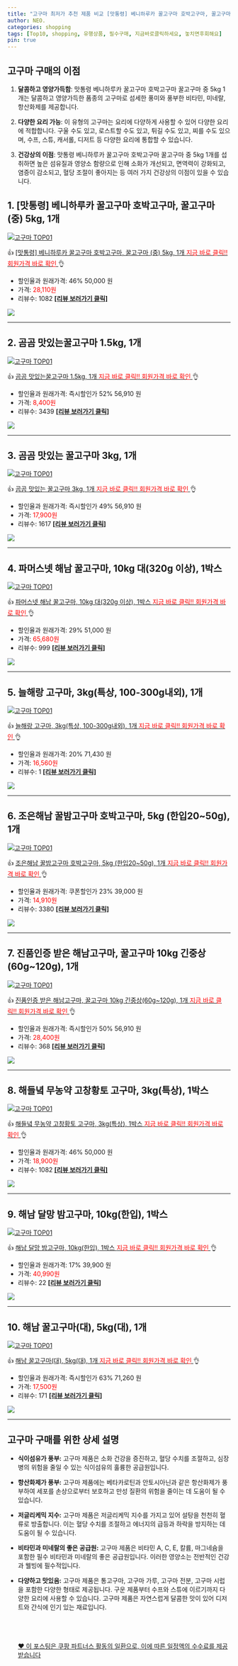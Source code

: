```yaml
---
title: "고구마 최저가 추천 제품 비교 [맛통령] 베니하루카 꿀고구마 호박고구마, 꿀고구마 (중) 5kg, 1개 가격 비교 최저가장점"
author: NEO.
categories: shopping
tags: [Top10, shopping, 유행상품, 필수구매, 지금바로클릭하세요, 놓치면후회해요]
pin: true
---
```

## 고구마 구매의 이점
1. **달콤하고 영양가득함**: 맛통령 베니하루카 꿀고구마 호박고구마 꿀고구마 중 5kg 1개는 달콤하고 영양가득한 품종의 고구마로 섬세한 풍미와 풍부한 비타민, 미네랄, 항산화제를 제공합니다.

2. **다양한 요리 가능**: 이 유형의 고구마는 요리에 다양하게 사용할 수 있어 다양한 요리에 적합합니다. 구울 수도 있고, 로스트할 수도 있고, 튀길 수도 있고, 찌를 수도 있으며, 수프, 스튜, 캐서롤, 디저트 등 다양한 요리에 통합할 수 있습니다.

3. **건강상의 이점**: 맛통령 베니하루카 꿀고구마 호박고구마 꿀고구마 중 5kg 1개를 섭취하면 높은 섬유질과 영양소 함량으로 인해 소화가 개선되고, 면역력이 강화되고, 염증이 감소되고, 혈당 조절이 좋아지는 등 여러 가지 건강상의 이점이 있을 수 있습니다.

   

## 1. [맛통령] 베니하루카 꿀고구마 호박고구마, 꿀고구마 (중) 5kg, 1개

[![고구마 TOP01](https://thumbnail8.coupangcdn.com/thumbnails/remote/490x490ex/image/vendor_inventory/487a/a6d51725cdd323fe66ea02cfdf944deff9aa7fe047135433eb6476ee8280.jpg)](https://link.coupang.com/re/AFFSDP?lptag=AF3617701&subid=GithubCoopas&pageKey=7530553486&traceid=V0-153&itemId=19841454532&vendorItemId=86874419591)


👍 [[맛통령] 베니하루카 꿀고구마 호박고구마, 꿀고구마 (중) 5kg, 1개 <font color=red> 지금 바로 클릭!! 회원가격 바로 확인 </font> ](https://link.coupang.com/re/AFFSDP?lptag=AF3617701&subid=GithubCoopas&pageKey=7530553486&traceid=V0-153&itemId=19841454532&vendorItemId=86874419591) 👌 


- 할인율과 원래가격: 46%  50,000   원
- 가격: <span style='color:red'>28,110원</span>
- 리뷰수: 1082  [**[리뷰 보러가기 클릭]**](https://link.coupang.com/re/AFFSDP?lptag=AF3617701&subid=GithubCoopas&pageKey=7530553486&traceid=V0-153&itemId=19841454532&vendorItemId=86874419591)

[![](/discount_price.png)](https://link.coupang.com/re/AFFSDP?lptag=AF3617701&subid=GithubCoopas&pageKey=7530553486&traceid=V0-153&itemId=19841454532&vendorItemId=86874419591)

---


   

## 2. 곰곰 맛있는꿀고구마 1.5kg, 1개

[![고구마 TOP01](https://thumbnail10.coupangcdn.com/thumbnails/remote/490x490ex/image/retail/images/699379267485090-81f87b36-5c56-4e35-99ac-6e0257442de1.jpg)](https://link.coupang.com/re/AFFSDP?lptag=AF3617701&subid=GithubCoopas&pageKey=6006314977&traceid=V0-153&itemId=1036057927&vendorItemId=5489327048)


👍 [곰곰 맛있는꿀고구마 1.5kg, 1개 <font color=red> 지금 바로 클릭!! 회원가격 바로 확인 </font> ](https://link.coupang.com/re/AFFSDP?lptag=AF3617701&subid=GithubCoopas&pageKey=6006314977&traceid=V0-153&itemId=1036057927&vendorItemId=5489327048) 👌 


- 할인율과 원래가격: 즉시할인가 52%  56,910   원
- 가격: <span style='color:red'>8,400원</span>
- 리뷰수: 3439  [**[리뷰 보러가기 클릭]**](https://link.coupang.com/re/AFFSDP?lptag=AF3617701&subid=GithubCoopas&pageKey=6006314977&traceid=V0-153&itemId=1036057927&vendorItemId=5489327048)

[![](/discount_price.png)](https://link.coupang.com/re/AFFSDP?lptag=AF3617701&subid=GithubCoopas&pageKey=6006314977&traceid=V0-153&itemId=1036057927&vendorItemId=5489327048)

---


   

## 3. 곰곰 맛있는 꿀고구마 3kg, 1개

[![고구마 TOP01](https://thumbnail9.coupangcdn.com/thumbnails/remote/490x490ex/image/retail/images/6610696544826726-5eb1d923-5a78-4afe-ae54-8883a770ff81.png)](https://link.coupang.com/re/AFFSDP?lptag=AF3617701&subid=GithubCoopas&pageKey=6006314977&traceid=V0-153&itemId=3382150111&vendorItemId=71368802282)


👍 [곰곰 맛있는 꿀고구마 3kg, 1개 <font color=red> 지금 바로 클릭!! 회원가격 바로 확인 </font> ](https://link.coupang.com/re/AFFSDP?lptag=AF3617701&subid=GithubCoopas&pageKey=6006314977&traceid=V0-153&itemId=3382150111&vendorItemId=71368802282) 👌 


- 할인율과 원래가격: 즉시할인가 49%  56,910   원
- 가격: <span style='color:red'>17,900원</span>
- 리뷰수: 1617  [**[리뷰 보러가기 클릭]**](https://link.coupang.com/re/AFFSDP?lptag=AF3617701&subid=GithubCoopas&pageKey=6006314977&traceid=V0-153&itemId=3382150111&vendorItemId=71368802282)

[![](/discount_price.png)](https://link.coupang.com/re/AFFSDP?lptag=AF3617701&subid=GithubCoopas&pageKey=6006314977&traceid=V0-153&itemId=3382150111&vendorItemId=71368802282)

---


   

## 4. 파머스넷 해남 꿀고구마, 10kg 대(320g 이상), 1박스

[![고구마 TOP01](https://thumbnail8.coupangcdn.com/thumbnails/remote/490x490ex/image/vendor_inventory/5e32/2fae28076f419a5d4b8b3ae288872cf3bdb3a39a174008a405a055b8b702.png)](https://link.coupang.com/re/AFFSDP?lptag=AF3617701&subid=GithubCoopas&pageKey=7565227070&traceid=V0-153&itemId=19940097821&vendorItemId=83077559661)


👍 [파머스넷 해남 꿀고구마, 10kg 대(320g 이상), 1박스 <font color=red> 지금 바로 클릭!! 회원가격 바로 확인 </font> ](https://link.coupang.com/re/AFFSDP?lptag=AF3617701&subid=GithubCoopas&pageKey=7565227070&traceid=V0-153&itemId=19940097821&vendorItemId=83077559661) 👌 


- 할인율과 원래가격: 29%  51,000   원
- 가격: <span style='color:red'>65,680원</span>
- 리뷰수: 999  [**[리뷰 보러가기 클릭]**](https://link.coupang.com/re/AFFSDP?lptag=AF3617701&subid=GithubCoopas&pageKey=7565227070&traceid=V0-153&itemId=19940097821&vendorItemId=83077559661)

[![](/discount_price.png)](https://link.coupang.com/re/AFFSDP?lptag=AF3617701&subid=GithubCoopas&pageKey=7565227070&traceid=V0-153&itemId=19940097821&vendorItemId=83077559661)

---


   

## 5. 늘해랑 고구마, 3kg(특상, 100-300g내외), 1개

[![고구마 TOP01](https://thumbnail10.coupangcdn.com/thumbnails/remote/490x490ex/image/vendor_inventory/2b96/fe7e61631cc663223543f2578b71872e6c8318bca2d685cd286bc7040aea.jpg)](https://link.coupang.com/re/AFFSDP?lptag=AF3617701&subid=GithubCoopas&pageKey=7761632077&traceid=V0-153&itemId=20932071725&vendorItemId=71262037422)


👍 [늘해랑 고구마, 3kg(특상, 100-300g내외), 1개 <font color=red> 지금 바로 클릭!! 회원가격 바로 확인 </font> ](https://link.coupang.com/re/AFFSDP?lptag=AF3617701&subid=GithubCoopas&pageKey=7761632077&traceid=V0-153&itemId=20932071725&vendorItemId=71262037422) 👌 


- 할인율과 원래가격: 20%  71,430   원
- 가격: <span style='color:red'>16,560원</span>
- 리뷰수: 1  [**[리뷰 보러가기 클릭]**](https://link.coupang.com/re/AFFSDP?lptag=AF3617701&subid=GithubCoopas&pageKey=7761632077&traceid=V0-153&itemId=20932071725&vendorItemId=71262037422)

[![](/discount_price.png)](https://link.coupang.com/re/AFFSDP?lptag=AF3617701&subid=GithubCoopas&pageKey=7761632077&traceid=V0-153&itemId=20932071725&vendorItemId=71262037422)

---


   

## 6. 조은해남 꿀밤고구마 호박고구마, 5kg (한입20~50g), 1개

[![고구마 TOP01](https://thumbnail7.coupangcdn.com/thumbnails/remote/490x490ex/image/vendor_inventory/8555/dcc9d557849cc275161518617aedf7fdd96192e7d9669f9e56231506f856.jpg)](https://link.coupang.com/re/AFFSDP?lptag=AF3617701&subid=GithubCoopas&pageKey=1929079788&traceid=V0-153&itemId=20343654015&vendorItemId=4024383119)


👍 [조은해남 꿀밤고구마 호박고구마, 5kg (한입20~50g), 1개 <font color=red> 지금 바로 클릭!! 회원가격 바로 확인 </font> ](https://link.coupang.com/re/AFFSDP?lptag=AF3617701&subid=GithubCoopas&pageKey=1929079788&traceid=V0-153&itemId=20343654015&vendorItemId=4024383119) 👌 


- 할인율과 원래가격: 쿠폰할인가 23%  39,000   원
- 가격: <span style='color:red'>14,910원</span>
- 리뷰수: 3380  [**[리뷰 보러가기 클릭]**](https://link.coupang.com/re/AFFSDP?lptag=AF3617701&subid=GithubCoopas&pageKey=1929079788&traceid=V0-153&itemId=20343654015&vendorItemId=4024383119)

[![](/discount_price.png)](https://link.coupang.com/re/AFFSDP?lptag=AF3617701&subid=GithubCoopas&pageKey=1929079788&traceid=V0-153&itemId=20343654015&vendorItemId=4024383119)

---


   

## 7. 진품인증 받은 해남고구마, 꿀고구마 10kg 긴중상(60g~120g), 1개

[![고구마 TOP01](https://thumbnail10.coupangcdn.com/thumbnails/remote/490x490ex/image/vendor_inventory/8e95/8ecb03c1dd906c9f317f2c493487f565e3c24376428cba81ad9d907279e3.jpg)](https://link.coupang.com/re/AFFSDP?lptag=AF3617701&subid=GithubCoopas&pageKey=7534283050&traceid=V0-153&itemId=19790543752&vendorItemId=3776157442)


👍 [진품인증 받은 해남고구마, 꿀고구마 10kg 긴중상(60g~120g), 1개 <font color=red> 지금 바로 클릭!! 회원가격 바로 확인 </font> ](https://link.coupang.com/re/AFFSDP?lptag=AF3617701&subid=GithubCoopas&pageKey=7534283050&traceid=V0-153&itemId=19790543752&vendorItemId=3776157442) 👌 


- 할인율과 원래가격: 즉시할인가 50%  56,910   원
- 가격: <span style='color:red'>28,400원</span>
- 리뷰수: 368  [**[리뷰 보러가기 클릭]**](https://link.coupang.com/re/AFFSDP?lptag=AF3617701&subid=GithubCoopas&pageKey=7534283050&traceid=V0-153&itemId=19790543752&vendorItemId=3776157442)

[![](/discount_price.png)](https://link.coupang.com/re/AFFSDP?lptag=AF3617701&subid=GithubCoopas&pageKey=7534283050&traceid=V0-153&itemId=19790543752&vendorItemId=3776157442)

---


   

## 8. 해들녘 무농약 고창황토 고구마, 3kg(특상), 1박스

[![고구마 TOP01](https://thumbnail8.coupangcdn.com/thumbnails/remote/490x490ex/image/retail/images/2022/01/06/14/5/f6a4f960-3503-46fa-a673-c325970f9475.jpg)](https://link.coupang.com/re/AFFSDP?lptag=AF3617701&subid=GithubCoopas&pageKey=6279192046&traceid=V0-153&itemId=12851650336&vendorItemId=80117100835)


👍 [해들녘 무농약 고창황토 고구마, 3kg(특상), 1박스 <font color=red> 지금 바로 클릭!! 회원가격 바로 확인 </font> ](https://link.coupang.com/re/AFFSDP?lptag=AF3617701&subid=GithubCoopas&pageKey=6279192046&traceid=V0-153&itemId=12851650336&vendorItemId=80117100835) 👌 


- 할인율과 원래가격: 46%  50,000   원
- 가격: <span style='color:red'>18,900원</span>
- 리뷰수: 1082  [**[리뷰 보러가기 클릭]**](https://link.coupang.com/re/AFFSDP?lptag=AF3617701&subid=GithubCoopas&pageKey=6279192046&traceid=V0-153&itemId=12851650336&vendorItemId=80117100835)

[![](/discount_price.png)](https://link.coupang.com/re/AFFSDP?lptag=AF3617701&subid=GithubCoopas&pageKey=6279192046&traceid=V0-153&itemId=12851650336&vendorItemId=80117100835)

---


   

## 9. 해남 달망 밤고구마, 10kg(한입), 1박스

[![고구마 TOP01](https://thumbnail8.coupangcdn.com/thumbnails/remote/490x490ex/image/vendor_inventory/b235/d44d300d7e1481e077aebd92bfd45a5c0d9d866a812b07851dbe70a48887.jpg)](https://link.coupang.com/re/AFFSDP?lptag=AF3617701&subid=GithubCoopas&pageKey=7490239456&traceid=V0-153&itemId=19584863086&vendorItemId=85226038667)


👍 [해남 달망 밤고구마, 10kg(한입), 1박스 <font color=red> 지금 바로 클릭!! 회원가격 바로 확인 </font> ](https://link.coupang.com/re/AFFSDP?lptag=AF3617701&subid=GithubCoopas&pageKey=7490239456&traceid=V0-153&itemId=19584863086&vendorItemId=85226038667) 👌 


- 할인율과 원래가격: 17%  39,900   원
- 가격: <span style='color:red'>40,990원</span>
- 리뷰수: 22  [**[리뷰 보러가기 클릭]**](https://link.coupang.com/re/AFFSDP?lptag=AF3617701&subid=GithubCoopas&pageKey=7490239456&traceid=V0-153&itemId=19584863086&vendorItemId=85226038667)

[![](/discount_price.png)](https://link.coupang.com/re/AFFSDP?lptag=AF3617701&subid=GithubCoopas&pageKey=7490239456&traceid=V0-153&itemId=19584863086&vendorItemId=85226038667)

---


   

## 10. 해남 꿀고구마(대), 5kg(대), 1개

[![고구마 TOP01](https://thumbnail9.coupangcdn.com/thumbnails/remote/490x490ex/image/retail/images/363926678343504-45217877-9608-45cd-a799-bbc316a33e76.jpg)](https://link.coupang.com/re/AFFSDP?lptag=AF3617701&subid=GithubCoopas&pageKey=7417228501&traceid=V0-153&itemId=19012617476&vendorItemId=86137258458)


👍 [해남 꿀고구마(대), 5kg(대), 1개 <font color=red> 지금 바로 클릭!! 회원가격 바로 확인 </font> ](https://link.coupang.com/re/AFFSDP?lptag=AF3617701&subid=GithubCoopas&pageKey=7417228501&traceid=V0-153&itemId=19012617476&vendorItemId=86137258458) 👌 


- 할인율과 원래가격: 즉시할인가 63%  71,260   원
- 가격: <span style='color:red'>17,500원</span>
- 리뷰수: 171  [**[리뷰 보러가기 클릭]**](https://link.coupang.com/re/AFFSDP?lptag=AF3617701&subid=GithubCoopas&pageKey=7417228501&traceid=V0-153&itemId=19012617476&vendorItemId=86137258458)

[![](/discount_price.png)](https://link.coupang.com/re/AFFSDP?lptag=AF3617701&subid=GithubCoopas&pageKey=7417228501&traceid=V0-153&itemId=19012617476&vendorItemId=86137258458)

---
## 고구마 구매를 위한 상세 설명
* **식이섬유가 풍부:** 고구마 제품은 소화 건강을 증진하고, 혈당 수치를 조절하고, 심장병의 위험을 줄일 수 있는 식이섬유의 훌륭한 공급원입니다.


* **항산화제가 풍부:** 고구마 제품에는 베타카로틴과 안토시아닌과 같은 항산화제가 풍부하여 세포를 손상으로부터 보호하고 만성 질환의 위험을 줄이는 데 도움이 될 수 있습니다.


* **저글리케믹 지수:** 고구마 제품은 저글리케믹 지수를 가지고 있어 설탕을 천천히 혈류로 방출합니다. 이는 혈당 수치를 조절하고 에너지의 급등과 하락을 방지하는 데 도움이 될 수 있습니다.


* **비타민과 미네랄의 좋은 공급원:** 고구마 제품은 비타민 A, C, E, 칼륨, 마그네슘을 포함한 필수 비타민과 미네랄의 좋은 공급원입니다. 이러한 영양소는 전반적인 건강과 웰빙에 필수적입니다.


* **다양하고 맛있음:** 고구마 제품은 통고구마, 고구마 가루, 고구마 전분, 고구마 시럽을 포함한 다양한 형태로 제공됩니다. 구운 제품부터 수프와 스튜에 이르기까지 다양한 요리에 사용할 수 있습니다. 고구마 제품은 자연스럽게 달콤한 맛이 있어 디저트와 간식에 인기 있는 재료입니다.<br><br><br><br><br> [ ❤  이 포스팅은 쿠팡 파트너스 활동의 일환으로, 이에 따른 일정액의 수수료를 제공받습니다](https://link.coupang.com/a/bcEFyh)